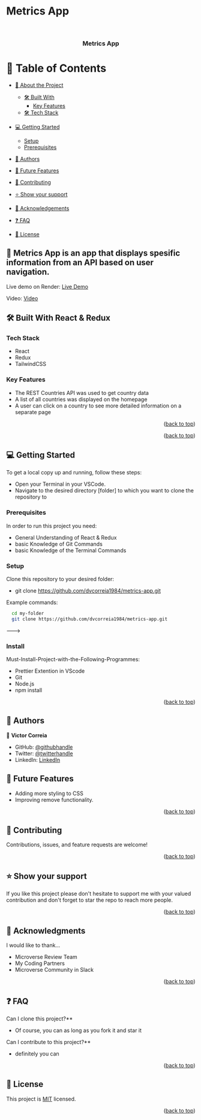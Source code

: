 # Metrics App

<a name="readme-top"></a>

<div align="center">

  <br/>

  <h3><b>Metrics App</b></h3>

</div>

# 📗 Table of Contents

- [📖 About the Project](#about-project)

  - [🛠 Built With](#built-with)
    - [Key Features](#key-features)
  - [🛠 Tech Stack](#tech-stack)

- [💻 Getting Started](#getting-started)
  - [Setup](#setup)
  - [Prerequisites](#prerequisites)
- [👥 Authors](#authors)
- [🔭 Future Features](#future-features)
- [🤝 Contributing](#contributing)
- [⭐️ Show your support](#support)
- [🙏 Acknowledgements](#acknowledgements)
- [❓ FAQ](#faq)
- [📝 License](#license)

## 📖 Metrics App is an app that displays spesific information from an API based on user navigation. 

Live demo on Render: [Live Demo](https://countries-hc2y.onrender.com/)

Video: [Video](https://www.loom.com/share/5b47238316514ea88d135a30003ccbf8?sid=ea93f3d1-6dc3-4cb0-9907-2145c3078b06)

## 🛠 Built With <a name="built-with">React & Redux</a>

### Tech Stack <a name="tech-stack"></a>

  <ul>
    <li>React</li>
    <li>Redux</li>
    <li>TailwindCSS</li>
  </ul>

### Key Features <a name="key-features">

- The REST Countries API was used to get country data
- A list of all countries was displayed on the homepage
- A user can click on a country to see more detailed information on a separate page

<p align="right">(<a href="#readme-top">back to top</a>)</p>

<p align="right">(<a href="#readme-top">back to top</a>)</p>

## 💻 Getting Started <a name="getting-started"></a>

To get a local copy up and running, follow these steps:

- Open your Terminal in your VSCode.
- Navigate to the desired directory [folder] to which you want to clone the repository to


### Prerequisites

In order to run this project you need:

- General Understanding of React & Redux
- basic Knowledge of Git Commands
- basic Knowledge of the Terminal Commands

### Setup

Clone this repository to your desired folder:

- git clone https://github.com/dvcorreia1984/metrics-app.git

Example commands:

```sh
  cd my-folder
  git clone https://github.com/dvcorreia1984/metrics-app.git

```

--->

### Install

Must-Install-Project-with-the-Following-Programmes:

- Prettier Extention in VScode
- Git
- Node.js
- npm install

<p align="right">(<a href="#readme-top">back to top</a>)</p>

## 👥 Authors <a name="authors"></a>

👤 **Victor Correia**

- GitHub: [@githubhandle](https://github.com/dvcorreia1984)
- Twitter: [@twitterhandle](https://twitter.com/dvcorreia1984)
- LinkedIn: [LinkedIn](https://linkedin.com/in/dvcorreia)

## 🔭 Future Features <a name="future-features"></a>

- Adding more styling to CSS
- Improving remove functionality. 

<p align="right">(<a href="#readme-top">back to top</a>)</p>

## 🤝 Contributing <a name="contributing"></a>

Contributions, issues, and feature requests are welcome!


<p align="right">(<a href="#readme-top">back to top</a>)</p>

## ⭐️ Show your support <a name="support"></a>

If you like this project please don't hesitate to support me with your valued contribution and don't forget to star the repo to reach more
people.

<p align="right">(<a href="#readme-top">back to top</a>)</p>

## 🙏 Acknowledgments <a name="acknowledgements"></a>

I would like to thank...

- Microverse Review Team
- My Coding Partners
- Microverse Community in Slack

<p align="right">(<a href="#readme-top">back to top</a>)</p>

## ❓ FAQ <a name="faq"></a>

Can I clone this project?\*\*

- Of course, you can as long as you fork it and star it

Can I contribute to this project?\*\*

- definitely you can

<p align="right">(<a href="#readme-top">back to top</a>)</p>

## 📝 License <a name="license"></a>

This project is [MIT](LICENSE) licensed.

<p align="right">(<a href="#readme-top">back to top</a>)</p>